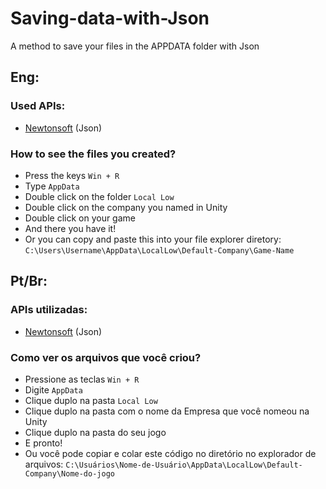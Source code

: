 # Saving-data-with-Json
A method to save your files in the APPDATA folder with Json

## Eng: 
### Used APIs:
- [Newtonsoft](https://www.newtonsoft.com/json) (Json)

### How to see the files you created?
- Press the keys `Win + R`
- Type `AppData`
- Double click on the folder `Local Low`
- Double click on the company you named in Unity
- Double click on your game
- And there you have it!
- Or you can copy and paste this into your file explorer diretory: `C:\Users\Username\AppData\LocalLow\Default-Company\Game-Name`

## Pt/Br:

### APIs utilizadas:
- [Newtonsoft](https://www.newtonsoft.com/json) (Json)

### Como ver os arquivos que você criou?
- Pressione as teclas `Win + R`
- Digite `AppData`
- Clique duplo na pasta `Local Low`
- Clique duplo na pasta com o nome da Empresa que você nomeou na Unity
- Clique duplo na pasta do seu jogo
- E pronto!
- Ou você pode copiar e colar este código no diretório no explorador de arquivos: `C:\Usuários\Nome-de-Usuário\AppData\LocalLow\Default-Company\Nome-do-jogo`
